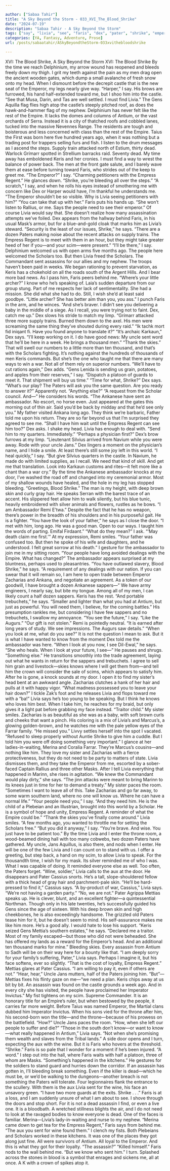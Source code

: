 ```yaml
---

author: ["Sabaa Tahir"]
title: "A Sky Beyond the Storm - 033_XVI_The_Blood_Shrike"
date: "2024-07-19"
description: "Sabaa Tahir - A Sky Beyond the Storm"
tags: ["say", "livia", "see", "faris", "dex", "pater", "shrike", "emperor", "need", "time", "like", "people", "u", "scholar", "know", "open", "ago", "keris", "empress", "sent", "assassin", "one", "ambassador", "look", "door"]
categories: [YA, Fantasy, Adventure, Prose]
url: /posts/sabaatahir/ASkyBeyondtheStorm-033xvithebloodshrike

---
```



XVI: The Blood Shrike, A Sky Beyond the Storm
XVI: The Blood Shrike
By the time we reach Delphinium, my arrow wound has reopened and bleeds freely down my thigh. I grit my teeth against the pain as my men drag open the ancient wooden gates, which dump a small avalanche of fresh snow onto my head. When I dismount before the decrepit castle that is the new seat of the Emperor, my legs nearly give way.
“Harper,” I say. His brows are furrowed, his hand half-extended toward me, but I shoo him into the castle. “See that Musa, Darin, and Tas are well settled. I must find Livia.”
The Gens Aquilla flag flies high atop the castle’s steeply pitched roof, as does the hawk-and-hammer flag of my nephew. Delphinium has never felt like the rest of the Empire. It lacks the domes and columns of Antium, or the vast orchards of Serra.
Instead it is a city of thatched roofs and cobbled lanes, tucked into the massive Nevennes Range. The residents are tough and boisterous and less concerned with class than the rest of the Empire. Taius the First was born here five hundred years ago, when it was nothing but a trading post for trappers selling furs and fish.
I listen to the drum messages as I ascend the steps. Supply train attacked north of Estium, thirty dead. Warlock Grímarr spotted in Strellium barracks raid. Seventy dead.
My time away has emboldened Keris and her cronies. I must find a way to wrest the balance of power back.
The men at the front gate salute, and I barely wave them at ease before turning toward Faris, who strides out of the keep to greet me. “The Emperor?” I say.
“Charming petitioners with the Empress Regent.” He glances down. “Shrike, you’re bleeding all over the steps.”
“A scratch,” I say, and when he rolls his eyes instead of smothering me with concern like Dex or Harper would have, I’m thankful he understands me. “The Emperor shouldn’t be so visible. Why is Livia seeing petitioners with him?”
“You can take that up with her.” Faris puts his hands up. “She won’t listen to Rallius, or me. Says the people need to see their emperor.”
Of course Livia would say that. She doesn’t realize how many assassination attempts we’ve foiled.
Dex appears from the hallway behind Faris, in his usual Mask’s armor, but for a blue-and-gold cloak that marks him as Livia’s steward.
“Security is the least of our issues, Shrike,” he says. “There are a dozen Paters making noise about the recent attacks on supply trains. The Empress Regent is to meet with them in an hour, but they might take greater heed of her if you—and your scim—were present.”
“I’ll be there,” I say. Delphinium welcomed us with open arms five months ago. The people here welcomed the Scholars too.
But then Livia freed the Scholars. The Commandant sent assassins for our allies and my nephew. The troops haven’t been paid in weeks. We began rationing to prevent starvation, as Keris has a chokehold on all the roads south of the Argent Hills.
And I bear more bad news.
As I pass him, Faris peers behind me. “Where’s your little archer?”
I know who he’s speaking of. Laia’s sudden departure from our group stung. Part of me respects her lack of sentimentality. She had a mission. She did what she had to do.
Still, I wish she’d at least said goodbye.
“Little archer? She has better aim than you, you ass.” I punch Faris in the arm, and he winces. “And she’s braver. I didn’t see you delivering a baby in the middle of a siege. As I recall, you were trying not to faint. Dex, catch me up.”
Dex slows his stride to match my limp. “Grímarr attacked three more supply trains. Burned them down to the axel. His men were screaming the same thing they’ve shouted during every raid.”
“Ik tachk mort fid iniqant fi. Have you found anyone to translate it?”
“It’s archaic Karkaun,” Dex says. “I’ll keep working on it. I do have good news: My uncle sent word that he’ll be here in a week. He brings a thousand men.”
“Thank the skies.” That will swell our numbers to a little more than ten thousand, and that’s with the Scholars fighting. It’s nothing against the hundreds of thousands of men Keris commands. But she’s the one who taught me that there are many ways to win a war. Not all of them rely on superior numbers.
“We’ll have to cut rations again,” Dex adds.
“Gens Lenida is sending us grain, potatoes, and apples from their reserves,” I say. “Dispatch a platoon of guards to meet it. That shipment will buy us time.”
“Time for what, Shrike?” Dex says. “What’s our play? The Paters will ask you the same question. Are you ready to answer it?”
Apparently not. “Anything else?”
“A request from the Scholar council. And—” He considers his words. “The Ankanese have sent an ambassador. No escort, no horse even. Just appeared at the gates this morning out of thin air. Said you’d be back by midday and that he’d see only you.”
My father visited Ankana long ago. They think we’re barbaric, Father told me upon his return. They are so far beyond us that I’m surprised they agreed to see me.
“Shall I have him wait until the Empress Regent can see him too?” Dex asks.
I shake my head. Livia has enough to deal with. “Send him to my quarters. Immediately.”
“Perhaps a physician first?” Dex’s brow furrows at my limp. “Lieutenant Silvius arrived from Navium while you were away. Rode with your uncle Jans.” Dex lingers a moment on the physician’s name, and I hide a smile. At least there’s still some joy left in this world.
“I heal quickly,” I say. “But give Silvius quarters in the castle. In Navium, he made do with limited supplies, as I recall. We need that kind of skill. And get me that translation. Look into Karkaun customs and rites—it felt more like a chant than a war cry.”
By the time the Ankanese ambassador knocks at my door, I’ve washed the road off and changed into my ceremonial armor. Most of my shallow wounds have healed, and the hole in my leg has stopped bleeding.
“Greetings, Blood Shrike.” The man is my height, with deep brown skin and curly gray hair. He speaks Serran with the barest trace of an accent. His slippered feet allow him to walk silently, but his blue tunic, heavily embroidered with silver animals and flowers, rustles as he bows.
“I am Ambassador Remi E’twa.” Despite the fact that he has no weapon, there’s power in the breadth of his shoulders and in his purposeful gait. He is a fighter.
“You have the look of your father,” he says as I close the door. “I met with him, long ago. He was a good man. Open to our ways. I taught him the words of parting. Emifal Firdaant.”
“What do they mean?” I ask.
“‘May death claim me first.’” At my expression, Remi smiles. “Your father was confused too. But then he spoke of his wife and daughters, and he understood. I felt great sorrow at his death.”
I gesture for the ambassador to join me in my sitting room. “Your people have long avoided dealings with the Empire. What has changed?”
The ambassador appears surprised at my bluntness, perhaps used to pleasantries.
“You have outlawed slavery, Blood Shrike,” he says. “A requirement of any dealings with our nation. If you can swear that it will remain so, I am here to open trade between Emperor Zacharias and Ankana, and negotiate an agreement. As a token of our goodwill, I have brought a dozen Ankanese sappers—”
We have army engineers, I nearly say, but bite my tongue. Among all of my men, I can likely count a half dozen sappers. Keris has the rest.
“And portable trebuchets,” he says. “Smaller and lighter than what you had at Antium, but just as powerful. You will need them, I believe, for the coming battles.”
His presumption rankles me, but considering I have few sappers and no trebuchets, I swallow my annoyance. “You see the future,” I say. “Like the Augurs.”
“Our gift is not stolen.” Remi is pointedly neutral. “It is earned after long years of study. We see impressions. The Augurs saw details.”
“When you look at me, what do you see?”
It is not the question I mean to ask. But it is what I have wanted to know from the moment Dex told me the ambassador was here.
“When I look at you now, I see Dil-Ewal,” he says. “She who heals. When I look at your future, I see—” He pauses and shrugs. “Something else.”
He transitions smoothly into the trade agreement, laying out what he wants in return for the sappers and trebuchets. I agree to sell him grain and livestock—skies knows where I will get them from—and tell him the crown will consider the sale of scims, which appears to satisfy him. After he is gone, a knock sounds at my door.
I open it to find my sister’s head bent at an awkward angle. Zacharias clutches a hank of her hair and pulls at it with happy vigor.
“What madness possessed you to leave your hair down?” I tickle Zak’s foot and he releases Livia and flops toward me with a “ba!”
Livia says he’s too young to be speaking. But I think he knows who loves him best. When I take him, he reaches for my braid, but only gives it a light pat before grabbing my face instead.
“Traitor child.” My sister smiles. Zacharias is as beautiful as she was as a baby, with soft brown curls and cheeks that want a pinch. His coloring is a mix of Livia’s and Marcus’s, a glowing golden-brown, and he watches me with the pale yellow eyes of the Farrar family.
“He missed you.” Livvy settles herself into the spot I vacated. “Refused to sleep properly without Auntie Shrike to give him a cuddle. But I told him you were off doing something very important.”
I glance at her ladies-in-waiting, Merina and Coralia Farrar. They’re Marcus’s cousins—and nothing like him. They love my sister and Zacharias with a fierce protectiveness, but they do not need to be party to matters of state. Livia dismisses them, and they take the Emperor from me, escorted by a sober-faced Captain Rallius and three other Masks.
After I tell Livia everything that happened in Marinn, she rises in agitation.
“We knew the Commandant would play dirty,” she says. “The jinn attacks were meant to bring Marinn to its knees just in time for her to demand a treaty.” My sister paces the room. “Sometimes I want to leave all of this. Take Zacharias and go far away, to some warm southern land, where no one will know us. Where he can have a normal life.”
“Your people need you,” I say. “And they need him. He is the child of a Plebeian and an Illustrian, brought into this world by a Scholar. He is a symbol of hope and unity, Empress Regent. A reminder of what the Empire could be.”
“Thank the skies you’ve finally come around.” Livia smiles. “A few months ago, you wanted to throttle me for setting the Scholars free.”
“But you did it anyway,” I say. “You’re brave. And wise. You just have to be patient too.”
By the time Livia and I enter the throne room, a wood-beamed dining hall with too many cobwebs, two dozen Paters have gathered. My uncle, Jans Aquillus, is also there, and nods when I enter. He will be one of the few Livia and I can count on to stand with us.
I offer a greeting, but step back, a hand on my scim, to allow Livia to speak. For the thousandth time, I wish for my mask. Its silver reminded me of who I was. What I was capable of doing. It reminded everyone else as well. Too often, the Paters forget.
“Wine, soldier,” Livia calls to the aux at the door. He disappears and Pater Cassius snorts.
He’s a tall, slope-shouldered fellow with a thick head of gray hair and parchment-pale skin. “He’ll be hard-pressed to find it,” Cassius says.
“A by-product of war, Cassius,” Livia says. “We’re not having a garden party.”
“No, we are not.” Pater Agrippa Mettias speaks up. He is clever, blunt, and an excellent fighter—a quintessential Northman. Though only in his late twenties, he’s successfully guided his Gens since the age of sixteen.
With his deep brown skin and high cheekbones, he is also exceedingly handsome. The grizzled old Paters tease him for it, but he doesn’t seem to mind. His self-assurance makes me like him more. He’s a good ally. I would hate to lose his support.
“Keris seized Gens Mettia’s southern estates,” he says. “Declared me a traitor. Most of my family escaped—but those who did not were beheaded. She has offered my lands as a reward for the Emperor’s head. And an additional ten thousand marks for mine.”
Bleeding skies. Every assassin from Antium to Sadh will be on their way here for a bounty like that.
“I am deeply sorry for your family’s suffering, Pater,” Livia says. Perhaps I imagine it, but his face softens, ever so slightly.
“That is the cost of loyalty, Empress Regent.” Mettias glares at Pater Cassius. “I am willing to pay it, even if others are not.”
“Hear, hear,” Uncle Jans mutters, half of the Paters joining him.
“But”—Mettias fixes his flinty gaze on me—“we need a plan. Keris chips away at us bit by bit. An assassin was found on the castle grounds a week ago. And in every city she has visited, the people have proclaimed her Imperator Invictus.”
My fist tightens on my scim. Supreme Commander. It is an honorary title for an Empire’s ruler, but when bestowed by the people, it carries far more weight. Before Taius was named Emperor, the Martial clans dubbed him Imperator Invictus. When his sons vied for the throne after him, his second-born won the title—and the throne—because of his prowess on the battlefield.
“How?” Uncle Jans paces the room. “How, when she left our people to suffer and die?”
“Those in the south don’t know—or want to know—what really happened in Antium,” Livia says. “Not when she’s promising them wealth and slaves from the Tribal lands.”
A side door opens and I turn, expecting the aux with the wine. But it is Faris who hovers at the threshold.
“Shrike.” Faris is so pale that I wonder for a moment if he’s been injured. “A word.”
I step out into the hall, where Faris waits with half a platoon, three of whom are Masks.
“Something’s happened in the kitchens.” He gestures for the soldiers to stand guard and hurries down the corridor.
If an assassin has gotten in, I’ll bleeding break something. Even if the killer is dead—which he must be, or we’d be walking to the dungeons—another breach is not something the Paters will tolerate.
Four legionnaires flank the entrance to the scullery. With them is the aux Livia sent for the wine, his face an unsavory green.
“I have two more guards at the exits. Shrike . . .” Faris is at a loss, and I am suddenly unsure of what I am about to see. I shove through the doors and stop short.
For it is not a dead assassin I find, or even a live one. It is a bloodbath. A wretched stillness blights the air, and I do not need to look at the ravaged bodies to know everyone is dead. One of the faces is familiar. Merina—Livia’s lady-in-waiting and nurse to my nephew.
“Merina came down to get tea for the Empress Regent,” Faris says from behind me. “The aux you sent for wine found them.”
I clench my fists. Both Plebeians and Scholars worked in these kitchens. It was one of the places they got along just fine. All were survivors of Antium. All loyal to the Emperor.
And this is what they got for their loyalty.
“The assassin?”
“Killed himself.” Faris nods to the wall behind me. “But we know who sent him.”
I turn. Splashed across the stones in blood is a symbol that enrages and sickens me, all at once.
A K with a crown of spikes atop it.

